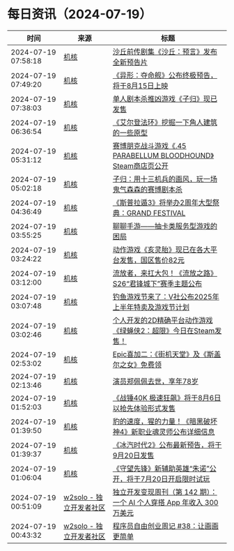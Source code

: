 ﻿# 每日资讯（2024-07-19）

|时间|来源|标题|
|---|---|---|
|2024-07-19 07:58:18|[机核](https://www.gcores.com/rss)|[沙丘前传剧集《沙丘：预言》发布全新预告片](https://www.gcores.com/articles/185252)|
|2024-07-19 07:49:20|[机核](https://www.gcores.com/rss)|[《异形：夺命舰》公布终极预告，将于8月15日上映](https://www.gcores.com/articles/185244)|
|2024-07-19 07:38:03|[机核](https://www.gcores.com/rss)|[单人剧本杀推凶游戏《子归》现已发售](https://www.gcores.com/articles/185237)|
|2024-07-19 06:36:54|[机核](https://www.gcores.com/rss)|[《艾尔登法环》挖掘一下角人建筑的一些原型](https://www.gcores.com/articles/184765)|
|2024-07-19 05:31:12|[机核](https://www.gcores.com/rss)|[赛博朋克战斗游戏《.45 PARABELLUM BLOODHOUND》Steam商店页公开](https://www.gcores.com/articles/185223)|
|2024-07-19 05:02:18|[机核](https://www.gcores.com/rss)|[子归：用十三机兵的画风，玩一场鬼气森森的赛博剧本杀](https://www.gcores.com/articles/185222)|
|2024-07-19 04:36:49|[机核](https://www.gcores.com/rss)|[《斯普拉遁3》将举办2周年大型祭典：GRAND FESTIVAL](https://www.gcores.com/articles/185220)|
|2024-07-19 03:55:25|[机核](https://www.gcores.com/rss)|[聊聊手游——抽卡类服务型游戏的困局](https://www.gcores.com/articles/184985)|
|2024-07-19 03:24:22|[机核](https://www.gcores.com/rss)|[动作游戏《亥灵胎》现已在各大平台发售，国区售价82元](https://www.gcores.com/articles/185215)|
|2024-07-19 03:12:00|[机核](https://www.gcores.com/rss)|[流放者，来扛大包！《流放之路》S26“君锋城下”赛季主题公布](https://www.gcores.com/articles/185210)|
|2024-07-19 03:07:48|[机核](https://www.gcores.com/rss)|[钓鱼游戏节来了：V社公布2025年上半年特卖及游戏节计划](https://www.gcores.com/articles/185214)|
|2024-07-19 03:02:46|[机核](https://www.gcores.com/rss)|[个人开发的2D精确平台动作游戏《绿蝇侠2：超限》今日在Steam发售！](https://www.gcores.com/articles/185209)|
|2024-07-19 02:53:02|[机核](https://www.gcores.com/rss)|[Epic喜加二：《街机天堂》及《斯盖尔之女》免费领](https://www.gcores.com/articles/185213)|
|2024-07-19 02:13:46|[机核](https://www.gcores.com/rss)|[演员郑佩佩去世，享年78岁](https://www.gcores.com/articles/185212)|
|2024-07-19 01:52:03|[机核](https://www.gcores.com/rss)|[《战锤40K 极速狂飙》将于8月6日以抢先体验形式发售](https://www.gcores.com/articles/185211)|
|2024-07-19 01:39:50|[机核](https://www.gcores.com/rss)|[豹的速度，猩的力量！《暗黑破坏神4》新职业魂灵师公布详细信息](https://www.gcores.com/articles/185205)|
|2024-07-19 01:39:37|[机核](https://www.gcores.com/rss)|[《冰汽时代2》公布最新预告，将于9月20日发售](https://www.gcores.com/articles/185208)|
|2024-07-19 01:06:04|[机核](https://www.gcores.com/rss)|[《守望先锋》新辅助英雄“朱诺”公开，将于7月20日开启限时试玩](https://www.gcores.com/articles/185206)|
|2024-07-19 00:51:09|[w2solo - 独立开发者社区](https://w2solo.com/topics/feed)|[独立开发变现周刊（第 142 期）：一个 AI 个人穿搭 App 年收入 300 万美元](https://w2solo.com/topics/4781)|
|2024-07-19 00:43:32|[w2solo - 独立开发者社区](https://w2solo.com/topics/feed)|[程序员自由创业周记 #38：让画画更简单](https://w2solo.com/topics/4780)|
